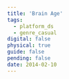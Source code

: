```yaml
---
title: 'Brain Age'
tags:
  - platform_ds
  - genre_casual
digital: false
physical: true
guide: false
pending: false
date: 2014-02-10
---
```

